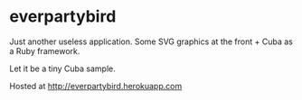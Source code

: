 everpartybird
=============

Just another useless application. 
Some SVG graphics at the front + Cuba as a Ruby framework.

Let it be a tiny Cuba sample.

Hosted at http://everpartybird.herokuapp.com
